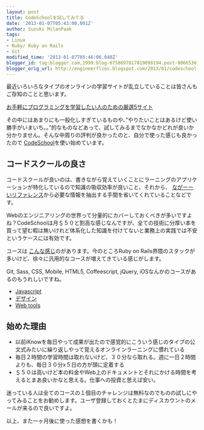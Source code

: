 ```yaml
---
layout: post
title: CodeSchoolを試してみてる
date: '2013-01-07T05:43:00.001Z'
author: Suzuki MilanPaak
tags:
- Linux
- Ruby/ Ruby on Rails
- Git
modified_time: '2013-01-07T05:46:06.048Z'
blogger_id: tag:blogger.com,1999:blog-6758697817819098194.post-9066536181608494871
blogger_orig_url: http://engineerflies.blogspot.com/2013/01/codeschool.html
---
```


最近いろいろなタイプのオンラインの学習サイトが乱立していることは皆さんもご存知のことと思います。  
  
 [お手軽にプログラミングを学習したい人のための厳選5サイト](http://jp.techcrunch.com/archives/201208215-ways-to-learn-code-from-the-comfort-of-your-own-browser/)  
  
その中にはあまりにも一般化しすぎているものや、”やりたいことはあるけど使い勝手がいまいち。。”的なものなどあって、試してみるまでなかなかどれが良いか分かりません。そんな中周りの評判が良かったのと、自分で使った感じも良かったので [CodeSchool](http://www.codeschool.com/)を使い始めています。

## コードスクールの良さ
  
コードスクールが良いのは、書きながら覚えていくことにラーニングのアプリケーションが特化しているので知識の吸収効率が良いこと、それから、 [ながーーいリファレンス](http://sass-lang.com/docs/yardoc/file.SASS_REFERENCE.html)から必要な情報を抽出する手間を省いてくれていることなどです。  
  
Webのエンジニアリングの世界って分量的にカバーしておくべきが多いですよね？CodeSchoolは月＄５０と割高な感じなんですが、全ての技術に分厚い本を買って望む暇は無いけれど体系化した知識を付けてないと業務上の実践では不安というケースには有効です。  
  
コースは [こんな感じ](http://www.codeschool.com/courses)のがあります。今のところRuby on Rails界隈のスタックが多いけど、徐々に汎用的なコースが増えてきている感じがします。  
  
Git, Sass, CSS, Mobile, HTML5, Coffeescript, jQuery, iOSなんかのコースがあるのもうれしいですね。  
- [Javascript](http://www.codeschool.com/courses/tag/javascript)  
- [デザイン](http://www.codeschool.com/courses/tag/design)  
- [Web tools](http://www.codeschool.com/courses/tag/webtools)  
  
  
  

## 始めた理由
  
- 以前iKnowを毎日やって成果が出たので感覚的にこういう感じのタイプの公文式みたいに繰り返しやって覚えるオンラインラーニングに慣れている  
- 毎日２時間の学習時間は取れないけど、３０分なら取れる。週に一日２時間よりも、毎日３０分x５日の方が頭に定着する  
- ＄５０は高いけど本の料金やWeb上のドキュメントとそれにかける時間を考えるとまあ良いかなと思える。仕事への投資と思えば安い。  
  
  
迷っている人は全てのコースの１個目のチャレンジは無料なのでものの試しにやってみることをお勧めします。ユーザ登録しておくとたまにディスカウントのメールが来るので良いですよ。  
  
  
  
以上、また一ヶ月後に使った感想を書くかも！  
  
